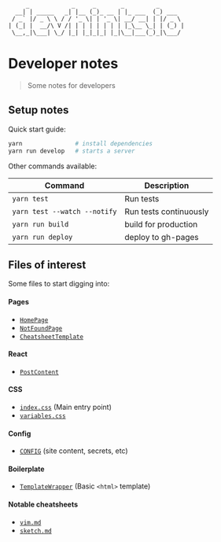 ```
     _            _     _       _         _
  __| | _____   _| |__ (_)_ __ | |_ ___  (_) ___
 / _` |/ _ \ \ / / '_ \| | '_ \| __/ __| | |/ _ \
| (_| |  __/\ V /| | | | | | | | |_\__ \_| | (_) |
 \__,_|\___| \_/ |_| |_|_|_| |_|\__|___(_)_|\___/
```

# Developer notes

> Some notes for developers

## Setup notes

Quick start guide:

``` bash
yarn               # install dependencies
yarn run develop   # starts a server
```

Other commands available:

| Command                      | Description            |
| ---                          | ---                    |
| `yarn test`                  | Run tests              |
| `yarn test --watch --notify` | Run tests continuously |
| `yarn run build`             | build for production   |
| `yarn run deploy`            | deploy to gh-pages     |

## Files of interest

Some files to start digging into:

#### Pages

- [`HomePage`](src/pages/index.js)
- [`NotFoundPage`](src/pages/404.js)
- [`CheatsheetTemplate`](src/templates/SheetTemplate.js)

#### React

- [`PostContent`](src/components/PostContent.js)

#### CSS

- [`index.css`](src/styles/index.css) (Main entry point)
- [`variables.css`](src/styles/variables.css)

#### Config

- [`CONFIG`](config.js) (site content, secrets, etc)

#### Boilerplate

- [`TemplateWrapper`](src/layouts/index.js) (Basic `<html>` template)

#### Notable cheatsheets

- [`vim.md`](sheets/vim.md)
- [`sketch.md`](sheets/sketch.md)
